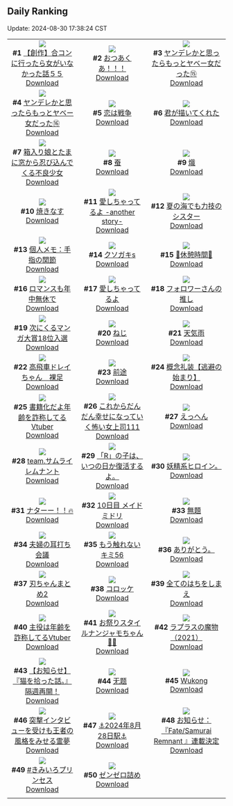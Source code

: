 ## Daily Ranking
Update: 2024-08-30 17:38:24 CST

|      |      |      |
| :----: | :----: | :----: |
| ![](https://i.pixiv.re/c/240x480/img-master/img/2024/08/29/00/00/27/121922330_p0_master1200.jpg)<br>**#1** [【創作】合コンに行ったら女がいなかった話５５](https://www.pixiv.net/artworks/121922330)<br>[Download](https://i.pixiv.re/img-original/img/2024/08/29/00/00/27/121922330_p0.png) | ![](https://i.pixiv.re/c/240x480/img-master/img/2024/08/28/22/00/02/121918054_p0_master1200.jpg)<br>**#2** [おつあくあ！！！](https://www.pixiv.net/artworks/121918054)<br>[Download](https://i.pixiv.re/img-original/img/2024/08/28/22/00/02/121918054_p0.png) | ![](https://i.pixiv.re/c/240x480/img-master/img/2024/08/28/00/01/02/121894114_p0_master1200.jpg)<br>**#3** [ヤンデレかと思ったらもっとヤベー女だった⑮](https://www.pixiv.net/artworks/121894114)<br>[Download](https://i.pixiv.re/img-original/img/2024/08/28/00/01/02/121894114_p0.png) |
| ![](https://i.pixiv.re/c/240x480/img-master/img/2024/08/29/00/01/15/121922454_p0_master1200.jpg)<br>**#4** [ヤンデレかと思ったらもっとヤベー女だった⑯](https://www.pixiv.net/artworks/121922454)<br>[Download](https://i.pixiv.re/img-original/img/2024/08/29/00/01/15/121922454_p0.png) | ![](https://i.pixiv.re/c/240x480/img-master/img/2024/08/28/00/30/02/121895219_p0_master1200.jpg)<br>**#5** [恋は戦争](https://www.pixiv.net/artworks/121895219)<br>[Download](https://i.pixiv.re/img-original/img/2024/08/28/00/30/02/121895219_p0.jpg) | ![](https://i.pixiv.re/c/240x480/img-master/img/2024/08/28/00/00/13/121893988_p0_master1200.jpg)<br>**#6** [君が描いてくれた](https://www.pixiv.net/artworks/121893988)<br>[Download](https://i.pixiv.re/img-original/img/2024/08/28/00/00/13/121893988_p0.jpg) |
| ![](https://i.pixiv.re/c/240x480/img-master/img/2024/08/29/02/43/17/121926348_p0_master1200.jpg)<br>**#7** [箱入り娘とたまに窓から忍び込んでくる不良少女](https://www.pixiv.net/artworks/121926348)<br>[Download](https://i.pixiv.re/img-original/img/2024/08/29/02/43/17/121926348_p0.jpg) | ![](https://i.pixiv.re/c/240x480/img-master/img/2024/08/29/00/31/26/121923612_p0_master1200.jpg)<br>**#8** [蚕](https://www.pixiv.net/artworks/121923612)<br>[Download](https://i.pixiv.re/img-original/img/2024/08/29/00/31/26/121923612_p0.png) | ![](https://i.pixiv.re/c/240x480/img-master/img/2024/08/29/03/39/21/121927047_p0_master1200.jpg)<br>**#9** [熾](https://www.pixiv.net/artworks/121927047)<br>[Download](https://i.pixiv.re/img-original/img/2024/08/29/03/39/21/121927047_p0.png) |
| ![](https://i.pixiv.re/c/240x480/img-master/img/2024/08/29/20/30/05/121943260_p0_master1200.jpg)<br>**#10** [焼きなす](https://www.pixiv.net/artworks/121943260)<br>[Download](https://i.pixiv.re/img-original/img/2024/08/29/20/30/05/121943260_p0.png) | ![](https://i.pixiv.re/c/240x480/img-master/img/2024/08/29/15/25/03/121936205_p0_master1200.jpg)<br>**#11** [愛しちゃってるよ -another story-](https://www.pixiv.net/artworks/121936205)<br>[Download](https://i.pixiv.re/img-original/img/2024/08/29/15/25/03/121936205_p0.png) | ![](https://i.pixiv.re/c/240x480/img-master/img/2024/08/29/18/53/12/121940556_p0_master1200.jpg)<br>**#12** [夏の海でも力技のシスター](https://www.pixiv.net/artworks/121940556)<br>[Download](https://i.pixiv.re/img-original/img/2024/08/29/18/53/12/121940556_p0.jpg) |
| ![](https://i.pixiv.re/c/240x480/img-master/img/2024/08/29/07/55/48/121929728_p0_master1200.jpg)<br>**#13** [個人メモ：手指の関節](https://www.pixiv.net/artworks/121929728)<br>[Download](https://i.pixiv.re/img-original/img/2024/08/29/07/55/48/121929728_p0.jpg) | ![](https://i.pixiv.re/c/240x480/img-master/img/2024/08/28/00/00/42/121894064_p0_master1200.jpg)<br>**#14** [クソガキs](https://www.pixiv.net/artworks/121894064)<br>[Download](https://i.pixiv.re/img-original/img/2024/08/28/00/00/42/121894064_p0.jpg) | ![](https://i.pixiv.re/c/240x480/img-master/img/2024/08/28/00/27/48/121895144_p0_master1200.jpg)<br>**#15** [🧋休憩時間🧋](https://www.pixiv.net/artworks/121895144)<br>[Download](https://i.pixiv.re/img-original/img/2024/08/28/00/27/48/121895144_p0.jpg) |
| ![](https://i.pixiv.re/c/240x480/img-master/img/2024/08/29/00/00/09/121922277_p0_master1200.jpg)<br>**#16** [ロマンスも年中無休で](https://www.pixiv.net/artworks/121922277)<br>[Download](https://i.pixiv.re/img-original/img/2024/08/29/00/00/09/121922277_p0.jpg) | ![](https://i.pixiv.re/c/240x480/img-master/img/2024/08/29/15/23/13/121936178_p0_master1200.jpg)<br>**#17** [愛しちゃってるよ](https://www.pixiv.net/artworks/121936178)<br>[Download](https://i.pixiv.re/img-original/img/2024/08/29/15/23/13/121936178_p0.png) | ![](https://i.pixiv.re/c/240x480/img-master/img/2024/08/29/12/00/45/121933082_p0_master1200.jpg)<br>**#18** [フォロワーさんの推し](https://www.pixiv.net/artworks/121933082)<br>[Download](https://i.pixiv.re/img-original/img/2024/08/29/12/00/45/121933082_p0.jpg) |
| ![](https://i.pixiv.re/c/240x480/img-master/img/2024/08/28/20/58/49/121915887_p0_master1200.jpg)<br>**#19** [次にくるマンガ大賞18位入選](https://www.pixiv.net/artworks/121915887)<br>[Download](https://i.pixiv.re/img-original/img/2024/08/28/20/58/49/121915887_p0.jpg) | ![](https://i.pixiv.re/c/240x480/img-master/img/2024/08/28/21/35/21/121917199_p0_master1200.jpg)<br>**#20** [ねじ](https://www.pixiv.net/artworks/121917199)<br>[Download](https://i.pixiv.re/img-original/img/2024/08/28/21/35/21/121917199_p0.png) | ![](https://i.pixiv.re/c/240x480/img-master/img/2024/08/28/00/16/02/121894768_p0_master1200.jpg)<br>**#21** [天気雨](https://www.pixiv.net/artworks/121894768)<br>[Download](https://i.pixiv.re/img-original/img/2024/08/28/00/16/02/121894768_p0.jpg) |
| ![](https://i.pixiv.re/c/240x480/img-master/img/2024/08/29/02/10/12/121925837_p0_master1200.jpg)<br>**#22** [高飛車ドレイちゃん　裸足](https://www.pixiv.net/artworks/121925837)<br>[Download](https://i.pixiv.re/img-original/img/2024/08/29/02/10/12/121925837_p0.png) | ![](https://i.pixiv.re/c/240x480/img-master/img/2024/08/29/00/00/43/121922375_p0_master1200.jpg)<br>**#23** [前途](https://www.pixiv.net/artworks/121922375)<br>[Download](https://i.pixiv.re/img-original/img/2024/08/29/00/00/43/121922375_p0.png) | ![](https://i.pixiv.re/c/240x480/img-master/img/2024/08/28/21/13/35/121916418_p0_master1200.jpg)<br>**#24** [概念礼装【逃避の始まり】](https://www.pixiv.net/artworks/121916418)<br>[Download](https://i.pixiv.re/img-original/img/2024/08/28/21/13/35/121916418_p0.png) |
| ![](https://i.pixiv.re/c/240x480/img-master/img/2024/08/28/21/15/26/121916487_p0_master1200.jpg)<br>**#25** [書籍化だよ年齢を詐称してるVtuber](https://www.pixiv.net/artworks/121916487)<br>[Download](https://i.pixiv.re/img-original/img/2024/08/28/21/15/26/121916487_p0.png) | ![](https://i.pixiv.re/c/240x480/img-master/img/2024/08/28/17/31/12/121909667_p0_master1200.jpg)<br>**#26** [これからだんだん幸せになっていく怖い女上司111](https://www.pixiv.net/artworks/121909667)<br>[Download](https://i.pixiv.re/img-original/img/2024/08/28/17/31/12/121909667_p0.jpg) | ![](https://i.pixiv.re/c/240x480/img-master/img/2024/08/28/00/15/53/121894765_p0_master1200.jpg)<br>**#27** [えっへん](https://www.pixiv.net/artworks/121894765)<br>[Download](https://i.pixiv.re/img-original/img/2024/08/28/00/15/53/121894765_p0.jpg) |
| ![](https://i.pixiv.re/c/240x480/img-master/img/2024/08/29/00/01/43/121922508_p0_master1200.jpg)<br>**#28** [team.サムライレムナント](https://www.pixiv.net/artworks/121922508)<br>[Download](https://i.pixiv.re/img-original/img/2024/08/29/00/01/43/121922508_p0.jpg) | ![](https://i.pixiv.re/c/240x480/img-master/img/2024/08/28/23/03/59/121920408_p0_master1200.jpg)<br>**#29** [「R」の子は、いつの日か復活するよ。](https://www.pixiv.net/artworks/121920408)<br>[Download](https://i.pixiv.re/img-original/img/2024/08/28/23/03/59/121920408_p0.jpg) | ![](https://i.pixiv.re/c/240x480/img-master/img/2024/08/28/07/51/47/121901349_p0_master1200.jpg)<br>**#30** [妖精系ヒロイン。](https://www.pixiv.net/artworks/121901349)<br>[Download](https://i.pixiv.re/img-original/img/2024/08/28/07/51/47/121901349_p0.jpg) |
| ![](https://i.pixiv.re/c/240x480/img-master/img/2024/08/28/19/30/30/121913405_p0_master1200.jpg)<br>**#31** [ナターー！！🔥](https://www.pixiv.net/artworks/121913405)<br>[Download](https://i.pixiv.re/img-original/img/2024/08/28/19/30/30/121913405_p0.png) | ![](https://i.pixiv.re/c/240x480/img-master/img/2024/08/28/00/00/19/121894008_p0_master1200.jpg)<br>**#32** [10日目 メイドミドリ](https://www.pixiv.net/artworks/121894008)<br>[Download](https://i.pixiv.re/img-original/img/2024/08/28/00/00/19/121894008_p0.png) | ![](https://i.pixiv.re/c/240x480/img-master/img/2024/08/28/23/26/49/121921126_p0_master1200.jpg)<br>**#33** [無題](https://www.pixiv.net/artworks/121921126)<br>[Download](https://i.pixiv.re/img-original/img/2024/08/28/23/26/49/121921126_p0.png) |
| ![](https://i.pixiv.re/c/240x480/img-master/img/2024/08/29/00/10/16/121922925_p0_master1200.jpg)<br>**#34** [夫婦の耳打ち会議](https://www.pixiv.net/artworks/121922925)<br>[Download](https://i.pixiv.re/img-original/img/2024/08/29/00/10/16/121922925_p0.jpg) | ![](https://i.pixiv.re/c/240x480/img-master/img/2024/08/29/08/42/37/121930267_p0_master1200.jpg)<br>**#35** [もう触れないキミ56](https://www.pixiv.net/artworks/121930267)<br>[Download](https://i.pixiv.re/img-original/img/2024/08/29/08/42/37/121930267_p0.jpg) | ![](https://i.pixiv.re/c/240x480/img-master/img/2024/08/29/00/04/42/121922693_p0_master1200.jpg)<br>**#36** [ありがとう。](https://www.pixiv.net/artworks/121922693)<br>[Download](https://i.pixiv.re/img-original/img/2024/08/29/00/04/42/121922693_p0.jpg) |
| ![](https://i.pixiv.re/c/240x480/img-master/img/2024/08/28/19/07/03/121912850_p0_master1200.jpg)<br>**#37** [刃ちゃんまとめ2](https://www.pixiv.net/artworks/121912850)<br>[Download](https://i.pixiv.re/img-original/img/2024/08/28/19/07/03/121912850_p0.jpg) | ![](https://i.pixiv.re/c/240x480/img-master/img/2024/08/28/00/17/09/121894817_p0_master1200.jpg)<br>**#38** [コロッケ](https://www.pixiv.net/artworks/121894817)<br>[Download](https://i.pixiv.re/img-original/img/2024/08/28/00/17/09/121894817_p0.jpg) | ![](https://i.pixiv.re/c/240x480/img-master/img/2024/08/29/17/44/13/121938801_p0_master1200.jpg)<br>**#39** [全てのはちをしまえ](https://www.pixiv.net/artworks/121938801)<br>[Download](https://i.pixiv.re/img-original/img/2024/08/29/17/44/13/121938801_p0.png) |
| ![](https://i.pixiv.re/c/240x480/img-master/img/2024/08/29/21/02/25/121944349_p0_master1200.jpg)<br>**#40** [主役は年齢を詐称してるVtuber](https://www.pixiv.net/artworks/121944349)<br>[Download](https://i.pixiv.re/img-original/img/2024/08/29/21/02/25/121944349_p0.png) | ![](https://i.pixiv.re/c/240x480/img-master/img/2024/08/28/01/38/28/121896863_p0_master1200.jpg)<br>**#41** [お祭りスタイルナンジャモちゃん🍡👘](https://www.pixiv.net/artworks/121896863)<br>[Download](https://i.pixiv.re/img-original/img/2024/08/28/01/38/28/121896863_p0.jpg) | ![](https://i.pixiv.re/c/240x480/img-master/img/2024/08/28/22/16/27/121918708_p0_master1200.jpg)<br>**#42** [ラプラスの魔物（2021）](https://www.pixiv.net/artworks/121918708)<br>[Download](https://i.pixiv.re/img-original/img/2024/08/28/22/16/27/121918708_p0.jpg) |
| ![](https://i.pixiv.re/c/240x480/img-master/img/2024/08/28/21/49/12/121917692_p0_master1200.jpg)<br>**#43** [【お知らせ】『猫を拾った話。』隔週再開！](https://www.pixiv.net/artworks/121917692)<br>[Download](https://i.pixiv.re/img-original/img/2024/08/28/21/49/12/121917692_p0.jpg) | ![](https://i.pixiv.re/c/240x480/img-master/img/2024/08/28/00/05/26/121894389_p0_master1200.jpg)<br>**#44** [无题](https://www.pixiv.net/artworks/121894389)<br>[Download](https://i.pixiv.re/img-original/img/2024/08/28/00/05/26/121894389_p0.png) | ![](https://i.pixiv.re/c/240x480/img-master/img/2024/08/29/03/20/29/121926829_p0_master1200.jpg)<br>**#45** [Wukong](https://www.pixiv.net/artworks/121926829)<br>[Download](https://i.pixiv.re/img-original/img/2024/08/29/03/20/29/121926829_p0.jpg) |
| ![](https://i.pixiv.re/c/240x480/img-master/img/2024/08/28/06/11/41/121900254_p0_master1200.jpg)<br>**#46** [突撃インタビューを受けも王者の風格をみせる霊夢](https://www.pixiv.net/artworks/121900254)<br>[Download](https://i.pixiv.re/img-original/img/2024/08/28/06/11/41/121900254_p0.png) | ![](https://i.pixiv.re/c/240x480/img-master/img/2024/08/28/18/00/09/121910915_p0_master1200.jpg)<br>**#47** [⚓️2024年8月28日駅⚓️](https://www.pixiv.net/artworks/121910915)<br>[Download](https://i.pixiv.re/img-original/img/2024/08/28/18/00/09/121910915_p0.jpg) | ![](https://i.pixiv.re/c/240x480/img-master/img/2024/08/28/19/29/04/121913358_p0_master1200.jpg)<br>**#48** [お知らせ：『Fate/Samurai Remnant 』連載決定](https://www.pixiv.net/artworks/121913358)<br>[Download](https://i.pixiv.re/img-original/img/2024/08/28/19/29/04/121913358_p0.jpg) |
| ![](https://i.pixiv.re/c/240x480/img-master/img/2024/08/30/05/00/29/121929621_p0_master1200.jpg)<br>**#49** [#きみいろプリンセス](https://www.pixiv.net/artworks/121929621)<br>[Download](https://i.pixiv.re/img-original/img/2024/08/30/05/00/29/121929621_p0.png) | ![](https://i.pixiv.re/c/240x480/img-master/img/2024/08/28/16/11/46/121908766_p0_master1200.jpg)<br>**#50** [ゼンゼロ詰め](https://www.pixiv.net/artworks/121908766)<br>[Download](https://i.pixiv.re/img-original/img/2024/08/28/16/11/46/121908766_p0.jpg) |
|      |
